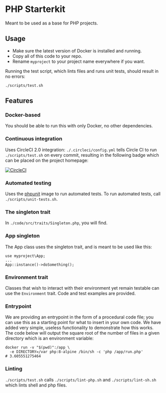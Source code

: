 PHP Starterkit
=====

Meant to be used as a base for PHP projects.

Usage
-----

* Make sure the latest version of Docker is installed and running.
* Copy all of this code to your repo.
* Rename `myproject` to your project name everywhere if you want.

Running the test script, which lints files and runs unit tests, should result in no errors:

    ./scripts/test.sh

Features
-----

### Docker-based

You should be able to run this with only Docker, no other dependencies.

### Continuous integration

Uses CircleCI 2.0 integration: `./.circleci/config.yml` tells Circle CI to run `./scripts/test.sh` on every commit, resulting in the following badge which can be placed on the project homepage:

[![CircleCI](https://circleci.com/gh/dcycle/starterkit-php.svg?style=svg)](https://circleci.com/gh/dcycle/starterkit-php)

### Automated testing

Uses the [phpunit](https://hub.docker.com/r/dcycle/phpunit) image to run automated tests. To run automated tests, call `./scripts/unit-tests.sh`.  

### The singleton trait

In `./code/src/traits/Singleton.php`, you will find.

### App singleton

The App class uses the singleton trait, and is meant to be used like this:

    use myproject\App;
    ...
    App::instance()->doSomething();

### Environment trait

Classes that wish to interact with their environment yet remain testable can use the `Environment` trait. Code and test examples are provided.

### Entrypoint

We are providing an entrypoint in the form of a procedural code file; you can use this as a starting point for what to insert in your own code. We have added very simple, useless functionality to demonstrate how this works. The code below will output the square root of the number of files in a given directory which is an environment variable:

    docker run -v "$(pwd)":/app \
      -e DIRECTORY=/var php:8-alpine /bin/sh -c 'php /app/run.php'
    # 3.605551275464

### Linting

`./scripts/test.sh` calls `./scripts/lint-php.sh` and `./scripts/lint-sh.sh` which lints shell and php files.
